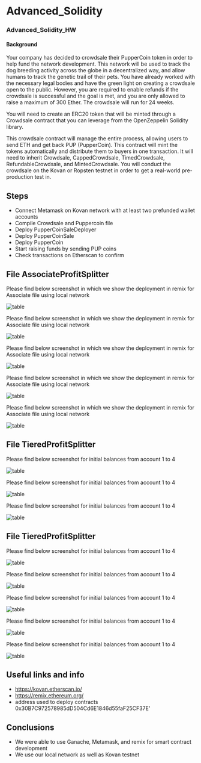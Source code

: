 # Advanced_Solidity

###  Advanced_Solidity_HW
####  Background
Your company has decided to crowdsale their PupperCoin token in order to help fund the network development.
This network will be used to track the dog breeding activity across the globe in a decentralized way, and allow humans to track the genetic trail of their pets. You have already worked with the necessary legal bodies and have the green light on creating a crowdsale open to the public. However, you are required to enable refunds if the crowdsale is successful and the goal is met, and you are only allowed to raise a maximum of 300 Ether. The crowdsale will run for 24 weeks.

You will need to create an ERC20 token that will be minted through a Crowdsale contract that you can leverage from the OpenZeppelin Solidity library.

This crowdsale contract will manage the entire process, allowing users to send ETH and get back PUP (PupperCoin).
This contract will mint the tokens automatically and distribute them to buyers in one transaction.
It will need to inherit Crowdsale, CappedCrowdsale, TimedCrowdsale, RefundableCrowdsale, and MintedCrowdsale.
You will conduct the crowdsale on the Kovan or Ropsten testnet in order to get a real-world pre-production test in.

## Steps  
* Connect Metamask on Kovan network with at least two prefunded wallet accounts 
* Compile Crowdsale and Puppercoin file
* Deploy PupperCoinSaleDeployer 
* Deploy PupperCoinSale
* Deploy PupperCoin
* Start raising funds by sending PUP coins 
* Check transactions on Etherscan to confirm 


## File AssociateProfitSplitter

Please find below screenshot in which we show the deployment in remix for Associate file using local network 

![table](https://github.com/andreaovelar/Advanced_Solidity/blob/master/images/Capture3.PNG "CLOSE")

Please find below screenshot in which we show the deployment in remix for Associate file using local network 

![table](https://github.com/andreaovelar/Advanced_Solidity/blob/master/images/Capture4.PNG "CLOSE")

Please find below screenshot in which we show the deployment in remix for Associate file using local network 

![table](https://github.com/andreaovelar/Advanced_Solidity/blob/master/images/Capture5.PNG "CLOSE")

Please find below screenshot in which we show the deployment in remix for Associate file using local network 

![table](https://github.com/andreaovelar/Advanced_Solidity/blob/master/images/Capture6.PNG "CLOSE")

Please find below screenshot in which we show the deployment in remix for Associate file using local network 

![table](https://github.com/andreaovelar/Advanced_Solidity/blob/master/images/Capture7.PNG "CLOSE")


## File TieredProfitSplitter

Please find below screenshot for initial balances from account 1 to 4 

![table](https://github.com/andreaovelar/Advanced_Solidity/blob/master/images/Capture8.PNG "CLOSE")

Please find below screenshot for initial balances from account 1 to 4 

![table](https://github.com/andreaovelar/Advanced_Solidity/blob/master/images/Capture9.PNG "CLOSE")

Please find below screenshot for initial balances from account 1 to 4 

![table](https://github.com/andreaovelar/Advanced_Solidity/blob/master/images/Capture10.PNG "CLOSE")

## File TieredProfitSplitter

Please find below screenshot for initial balances from account 1 to 4 

![table](https://github.com/andreaovelar/Advanced_Solidity/blob/master/images/Capture11.PNG "CLOSE")

Please find below screenshot for initial balances from account 1 to 4 

![table](https://github.com/andreaovelar/Advanced_Solidity/blob/master/images/Capture12.PNG "CLOSE")

Please find below screenshot for initial balances from account 1 to 4 

![table](https://github.com/andreaovelar/Advanced_Solidity/blob/master/images/Capture13.PNG "CLOSE")

Please find below screenshot for initial balances from account 1 to 4 

![table](https://github.com/andreaovelar/Advanced_Solidity/blob/master/images/Capture14.PNG "CLOSE")

Please find below screenshot for initial balances from account 1 to 4 

![table](https://github.com/andreaovelar/Advanced_Solidity/blob/master/images/Capture15.PNG "CLOSE")


## Useful links and info 
* https://kovan.etherscan.io/
* https://remix.ethereum.org/
* address used to deploy contracts 0x30B7C972578985dD504Cd6E1846d55faF25CF37E'

## Conclusions 
* We were able to use Ganache, Metamask, and remix for smart contract development 
* We use our local network as well as Kovan testnet 
